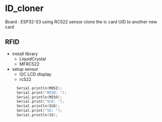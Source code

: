 # ID_cloner

Board : ESP32-S3
using RC522 sensor clone the ic card UID to another new card

## RFID
- install library
    - LiquidCrystal
    - MFRC522
- setup sensor
    - I2C LCD display
    - rc522
    ``` cpp
      Serial.println(MOSI);
      Serial.print("MISO: ");
      Serial.println(MISO);
      Serial.print("SCK: ");
      Serial.println(SCK);
      Serial.print("SS: ");
      Serial.println(SS);  
  ```

